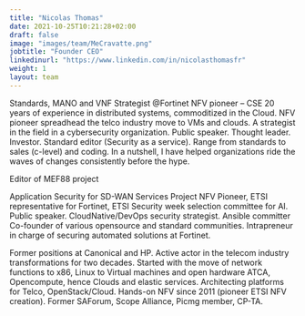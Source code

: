 ```yaml
---
title: "Nicolas Thomas"
date: 2021-10-25T10:21:28+02:00
draft: false
image: "images/team/MeCravatte.png"
jobtitle: "Founder CEO"
linkedinurl: "https://www.linkedin.com/in/nicolasthomasfr"
weight: 1
layout: team
---
```


Standards, MANO and VNF Strategist \@Fortinet NFV pioneer – CSE
20 years of experience in distributed systems, commoditized in the Cloud. NFV pioneer spreadhead the telco industry move to VMs and clouds. A strategist in the field in a cybersecurity organization. Public speaker. Thought leader. Investor. Standard editor (Security as a service). Range from standards to sales (c-level) and coding. In a nutshell, I have helped organizations ride the waves of changes consistently before the hype.

Editor of MEF88 project

Application Security for SD-WAN Services Project
NFV Pioneer,  ETSI representative for Fortinet, ETSI Security week selection committee for AI.
Public speaker. CloudNative/DevOps security strategist. Ansible committer
Co-founder of various opensource and standard communities.
Intrapreneur in charge of securing automated solutions at Fortinet.

Former positions at Canonical and HP. Active actor in the telecom industry transformations for two decades.
Started with the move of network functions to x86, Linux to Virtual machines and open hardware ATCA, Opencompute, hence Clouds and elastic services. Architecting platforms for Telco, OpenStack/Cloud. Hands-on NFV since 2011 (pioneer ETSI NFV creation). Former SAForum, Scope Alliance, Picmg member, CP-TA.
